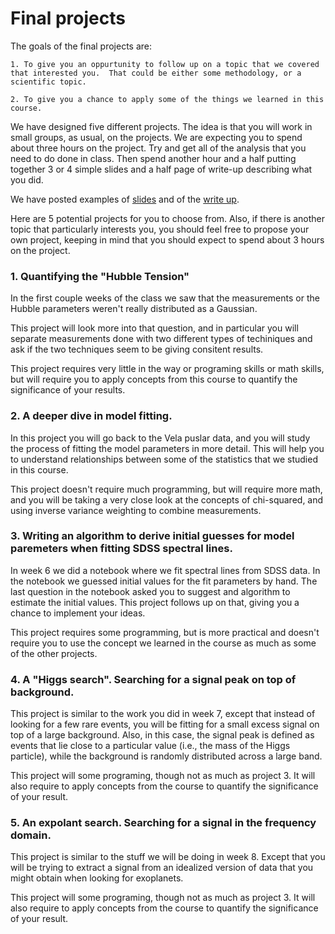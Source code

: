 # Final projects

The goals of the final projects are:

	1. To give you an oppurtunity to follow up on a topic that we covered that interested you.  That could be either some methodology, or a scientific topic.

	2. To give you a chance to apply some of the things we learned in this course.


We have designed five different projects.  The idea is that you will work in small groups, as usual, on the projects.
We are expecting you to spend about three hours on the project.
Try and get all of the analysis that you need to do done in class.  Then spend another hour and a half
putting together 3 or 4 simple slides and a half page of write-up describing what you did.

We have posted examples of [slides](https://docs.google.com/document/d/10S9qiCLn2xp8Wg3LyjUd0w6JLZew30ZwEcc3emNfw9Q/edit?usp=sharing) and of the [write up](https://docs.google.com/presentation/d/1ueCFssD_V3Nl9JXZN-YCIh2uc18UMgXUK5NizApxk_s/edit?usp=sharing).

Here are 5 potential projects for you to choose from.  Also, if there is another topic that particularly interests you, you should feel free to
propose your own project, keeping in mind that you should expect to spend about 3 hours on the project.


### 1. Quantifying the "Hubble Tension"

In the first couple weeks of the class we saw that the measurements or the Hubble parameters weren't really distributed as a Gaussian.

This project will look more into that question, and in particular you will separate measurements done with two different types of techiniques and
ask if the two techniques seem to be giving consitent results.

This project requires very little in the way or programing skills or math skills, but will require you to apply concepts from this course to
quantify the significance of your results.

### 2. A deeper dive in model fitting.

In this project you will go back to the Vela puslar data, and you will study the process of fitting the model parameters in more detail.
This will help you to understand relationships between some of the statistics that we studied in this course.

This project doesn't require much programming, but will require more math, and you will be taking a very close look at the concepts of chi-squared,
and using inverse variance weighting to combine measurements.


### 3. Writing an algorithm to derive initial guesses for model paremeters when fitting SDSS spectral lines.

In week 6 we did a notebook where we fit spectral lines from SDSS data.  In the notebook we guessed initial values for the fit parameters by hand.
The last question in the notebook asked you to suggest and algorithm to estimate the initial values.  This project follows up on that, giving you a
chance to implement your ideas.

This project requires some programming, but is more practical and doesn't require you to use the concept we learned in the course as much as some of
the other projects.


### 4. A "Higgs search".  Searching for a signal peak on top of background. 

This project is similar to the work you did in week 7, except that instead of looking for a few rare events, you will be fitting for a small excess
signal on top of a large background.  Also, in this case, the signal peak is defined as events that lie close to a particular value (i.e., the mass
of the Higgs particle), while the background is randomly distributed across a large band.

This project will some programing, though not as much as project 3.  It will also require to apply concepts from the course to quantify the significance
of your result.


### 5. An expolant search.  Searching for a signal in the frequency domain. 

This project is similar to the stuff we will be doing in week 8.  Except that you will be trying to extract a signal from an idealized version of
data that you might obtain when looking for exoplanets.

This project will some programing, though not as much as project 3.  It will also require to apply concepts from the course to quantify the significance
of your result.








